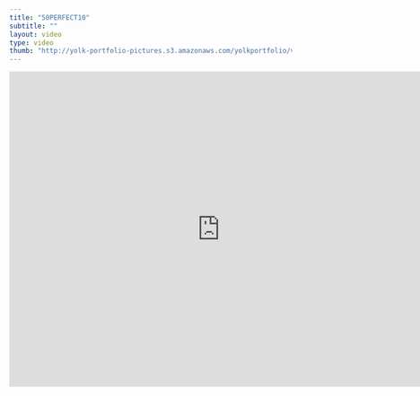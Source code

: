 ```yaml
---
title: "50PERFECT10"
subtitle: ""
layout: video
type: video
thumb: "http://yolk-portfolio-pictures.s3.amazonaws.com/yolkportfolio/videos/50Perfect10-thumb.jpg
---
```

<iframe src="http://player.vimeo.com/video/25001966?title=0&amp;byline=0&amp;portrait=0&amp;autoplay=1" width="750" height="563" frameborder="0"></iframe>


